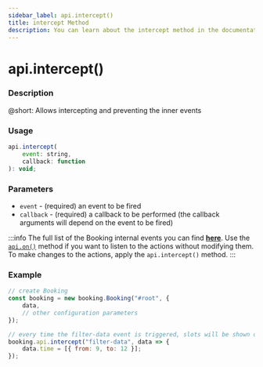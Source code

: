 ```yaml
---
sidebar_label: api.intercept()
title: intercept Method
description: You can learn about the intercept method in the documentation of the DHTMLX JavaScript Booking library. Browse developer guides and API reference, try out code examples and live demos, and download a free 30-day evaluation version of DHTMLX Booking.
---
```


# api.intercept()

### Description

@short: Allows intercepting and preventing the inner events

### Usage

~~~jsx {}
api.intercept(
    event: string,
    callback: function
): void;
~~~

### Parameters

- `event` - (required) an event to be fired
- `callback` - (required) a callback to be performed (the callback arguments will depend on the event to be fired)

:::info
The full list of the Booking internal events you can find [**here**](/api/overview/booking-events-overview).
Use the [`api.on()`](/api/internal/booking-on) method if you want to listen to the actions without modifying them. To make changes to the actions, apply the `api.intercept()` method.
:::

### Example

~~~jsx {7-11}
// create Booking
const booking = new booking.Booking("#root", {
    data,
    // other configuration parameters
});

// every time the filter-data event is triggered, slots will be shown only for the morning time
booking.api.intercept("filter-data", data => {
    data.time = [{ from: 9, to: 12 }];
});
~~~
